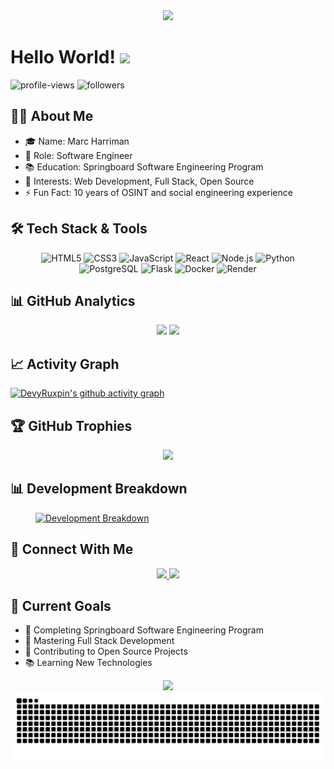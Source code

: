 <div align="center">
  <img src="https://readme-typing-svg.herokuapp.com/?lines=Welcome+to+my+GitHub!;I'm+DevyRuxpin;Full+Stack+Developer&center=true&width=380&height=50">
</div>

# Hello World! <img src="https://raw.githubusercontent.com/MartinHeinz/MartinHeinz/master/wave.gif" width="30px">

<p align="left">
  <img src="https://komarev.com/ghpvc/?username=DevyRuxpin&label=Profile%20views&color=0e75b6&style=flat" alt="profile-views">
  <img src="https://img.shields.io/github/followers/DevyRuxpin?label=Followers&style=social" alt="followers">
</p>


## 👨‍💻 About Me
- 🎓 Name: Marc Harriman
- 💼 Role: Software Engineer
- 📚 Education: Springboard Software Engineering Program
- 🌟 Interests: Web Development, Full Stack, Open Source
- ⚡ Fun Fact: 10 years of OSINT and social engineering experience


## 🛠️ Tech Stack & Tools
<p align="center">
  <img alt="HTML5" src="https://img.shields.io/badge/HTML5-E34F26?style=for-the-badge&logo=html5&logoColor=white"/>
  <img alt="CSS3" src="https://img.shields.io/badge/CSS3-1572B6?style=for-the-badge&logo=css3&logoColor=white"/>
  <img alt="JavaScript" src="https://img.shields.io/badge/JavaScript-F7DF1E?style=for-the-badge&logo=javascript&logoColor=black"/>
  <img alt="React" src="https://img.shields.io/badge/React-20232A?style=for-the-badge&logo=react&logoColor=61DAFB"/>
  <img alt="Node.js" src="https://img.shields.io/badge/Node.js-43853D?style=for-the-badge&logo=node.js&logoColor=white"/>
  <img alt="Python" src="https://img.shields.io/badge/Python-14354C?style=for-the-badge&logo=python&logoColor=white"/>
  <img alt="PostgreSQL" src="https://img.shields.io/badge/PostgreSQL-316192?style=for-the-badge&logo=postgresql&logoColor=white"/>
  <img alt="Flask" src="https://img.shields.io/badge/Flask-000000?style=for-the-badge&logo=flask&logoColor=white"/>
  <img alt="Docker" src="https://img.shields.io/badge/Docker-2496ED?style=for-the-badge&logo=docker&logoColor=white"/>
  <img alt="Render" src="https://img.shields.io/badge/Render-46E3B7?style=for-the-badge&logo=render&logoColor=white"/>
</p>


## 📊 GitHub Analytics
<p align="center">
  <img height="180em" src="https://github-readme-stats.vercel.app/api?username=DevyRuxpin&show_icons=true&theme=tokyonight&include_all_commits=true&count_private=true"/>
  <img height="180em" src="https://github-readme-stats.vercel.app/api/top-langs/?username=DevyRuxpin&layout=compact&langs_count=8&theme=tokyonight"/>
</p>


## 📈 Activity Graph
[![DevyRuxpin's github activity graph](https://github-readme-activity-graph.vercel.app/graph?username=DevyRuxpin&theme=tokyo-night)](https://github.com/ashutosh00710/github-readme-activity-graph)


## 🏆 GitHub Trophies
<p align="center">
  <img src="https://github-profile-trophy.vercel.app/?username=DevyRuxpin&theme=tokyonight&row=1&column=6"/>
</p>


## 📊 Development Breakdown
<figure>
  <a href="https://wakatime.com/">
    <img src="https://wakatime.com/share/@0585f661-3f4d-4ad2-9669-1c6fff0a8eab/642401a5-61c4-4455-a20d-0e9a495443a3.png" alt="Development Breakdown">
  </a>
</figure>


## 🤝 Connect With Me
<p align="center">
  <a href="https://www.linkedin.com/in/marc-harriman-ba6531302/">
    <img src="https://img.shields.io/badge/-LinkedIn-0077B5?style=for-the-badge&logo=Linkedin&logoColor=white"/>
  </a>
  <a href="mailto:your.email@example.com">
    <img src="https://img.shields.io/badge/-Email-D14836?style=for-the-badge&logo=Gmail&logoColor=white"/>
  </a>
</p>

## 🎯 Current Goals
- 🔭 Completing Springboard Software Engineering Program
- 🌱 Mastering Full Stack Development
- 👯 Contributing to Open Source Projects
- 📚 Learning New Technologies

<div align="center">
  <img src="https://quotes-github-readme.vercel.app/api?type=horizontal&theme=tokyonight"/>
</div>

<picture>
  <source media="(prefers-color-scheme: dark)" srcset="https://raw.githubusercontent.com/DevyRuxpin/DevyRuxpin/output/github-contribution-grid-snake-dark.svg">
  <source media="(prefers-color-scheme: light)" srcset="https://raw.githubusercontent.com/DevyRuxpin/DevyRuxpin/output/github-contribution-grid-snake.svg">
  <img alt="github contribution grid snake animation" src="https://raw.githubusercontent.com/DevyRuxpin/DevyRuxpin/output/github-contribution-grid-snake.svg">
</picture>











